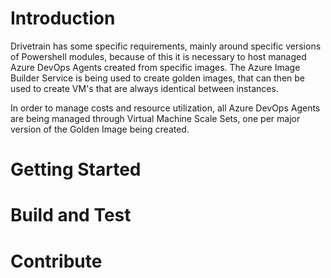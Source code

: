 # Introduction 
Drivetrain has some specific requirements, mainly around specific versions of Powershell modules, because of this it is necessary to host managed Azure DevOps Agents created from specific images.  The Azure Image Builder Service is being used to create golden images, that can then be used to create VM's that are always identical between instances.

In order to manage costs and resource utilization, all Azure DevOps Agents are being managed through Virtual Machine Scale Sets, one per major version of the Golden Image being created.

# Getting Started

# Build and Test

# Contribute
